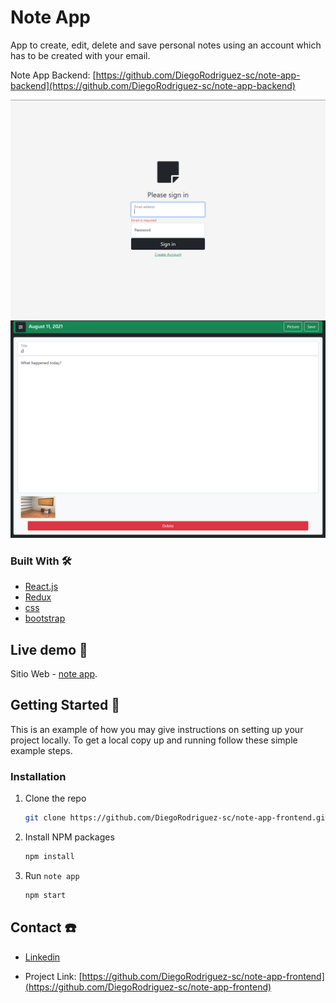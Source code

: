 # Note App
App to create, edit, delete and save personal notes using an account which has to be created with your email.

Note App Backend: [https://github.com/DiegoRodriguez-sc/note-app-backend](https://github.com/DiegoRodriguez-sc/note-app-backend)

![](./src/assets/note-app-login.PNG)
![](./src/assets/note-app-original.PNG)

### Built With 🛠️


* [React.js](https://es.reactjs.org/)
* [Redux](https://es.redux.js.org/)
* [css](https://sass-lang.com/)
* [bootstrap](https://getbootstrap.com/)


## Live demo 🔴

Sitio Web - [note app](https://note-app-frontend.netlify.app/).


## Getting Started 🚀

This is an example of how you may give instructions on setting up your project locally.
To get a local copy up and running follow these simple example steps.

### Installation

1. Clone the repo
   ```sh
   git clone https://github.com/DiegoRodriguez-sc/note-app-frontend.git
   ```
2. Install NPM packages
   ```sh
   npm install
   ```
3. Run `note app`
   ```sh
   npm start
   ```


## Contact ☎️

 * [Linkedin](www.linkedin.com/in/diego-rodriguez-sc)

* Project Link: [https://github.com/DiegoRodriguez-sc/note-app-frontend](https://github.com/DiegoRodriguez-sc/note-app-frontend)